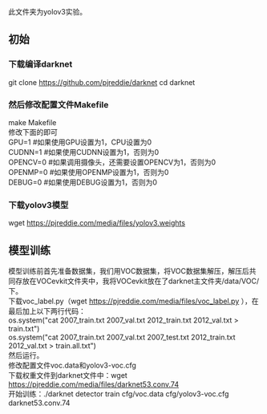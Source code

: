 此文件夹为yolov3实验。
## 初始
### 下载编译darknet
git clone https://github.com/pjreddie/darknet
cd darknet
### 然后修改配置文件Makefile
make Makefile  
修改下面的即可  
GPU=1 #如果使用GPU设置为1，CPU设置为0  
CUDNN=1  #如果使用CUDNN设置为1，否则为0  
OPENCV=0 #如果调用摄像头，还需要设置OPENCV为1，否则为0  
OPENMP=0  #如果使用OPENMP设置为1，否则为0  
DEBUG=0  #如果使用DEBUG设置为1，否则为0  
### 下载yolov3模型
wget https://pjreddie.com/media/files/yolov3.weights
## 模型训练
模型训练前首先准备数据集，我们用VOC数据集，将VOC数据集解压，解压后共同存放在VOCevkit文件夹中，我将VOCevkit放在了darknet主文件夹/data/VOC/下。  
下载voc_label.py（wget https://pjreddie.com/media/files/voc_label.py ），在最后加上以下两行代码：  
os.system("cat 2007_train.txt 2007_val.txt 2012_train.txt 2012_val.txt > train.txt")  
os.system("cat 2007_train.txt 2007_val.txt 2007_test.txt 2012_train.txt 2012_val.txt > train.all.txt")  
然后运行。  
修改配置文件voc.data和yolov3-voc.cfg  
下载权重文件到darknet文件中：wget https://pjreddie.com/media/files/darknet53.conv.74   
开始训练：./darknet detector train cfg/voc.data cfg/yolov3-voc.cfg darknet53.conv.74   

